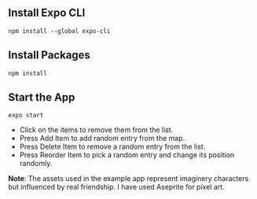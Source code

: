 ## Install Expo CLI
`npm install --global expo-cli`

## Install Packages
`npm install`

## Start the App
`expo start`


- Click on the items to remove them from the list.
- Press Add Item to add random entry from the map.
- Press Delete Item to remove a random entry from the list.
- Press Reorder Item to pick a random entry and change its position randomly.

**Note**: The assets used in the example app represent imaginery characters but influenced by real friendship. I have used Aseprite for pixel art.
